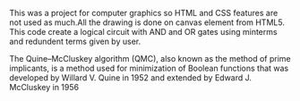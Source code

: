This was a project for computer graphics so HTML and CSS features are not used as much.All the drawing is done on canvas element from HTML5. This code create a logical circuit with AND and OR gates using minterms and redundent terms given by user.

The Quine–McCluskey algorithm (QMC), also known as the method of prime implicants, is a method used for minimization of Boolean functions that was developed by Willard V. Quine in 1952 and extended by Edward J. McCluskey in 1956
